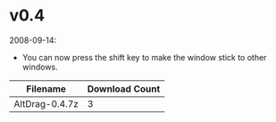 # v0.4

2008-09-14:
- You can now press the shift key to make the window stick to other windows.

Filename | Download Count
-------- | --------------
AltDrag-0.4.7z | 3
